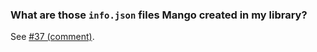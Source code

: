 ### What are those `info.json` files Mango created in my library?

See [#37 (comment)](https://github.com/hkalexling/Mango/issues/37#issuecomment-630291545).